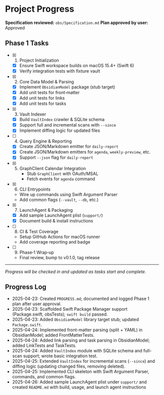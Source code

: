 # Project Progress

**Specification reviewed:** `obs/Specification.md`
**Plan approved by user:** Approved

## Phase 1 Tasks

- [x] 1. Project Initialization
    - [x] Ensure Swift workspace builds on macOS 15.4+ (Swift 6)
    - [x] Verify integration tests with fixture vault
- [x] 2. Core Data Model & Parsing
    - [x] Implement `ObsidianModel` package (stub target)
    - [x] Add unit tests for front‑matter
    - [x] Add unit tests for links
    - [x] Add unit tests for tasks
 - [x] 3. Vault Indexer
     - [x] Build `VaultIndex` crawler & SQLite schema
     - [x] Support full and incremental scans with `--since`
     - [x] Implement diffing logic for updated files
 - [ ] 4. Query Engine & Reporting
     - [x] Create JSON/Markdown emitter for `daily-report`
     - [x] Create JSON/Markdown emitters for `agenda`, `weekly-preview`, etc.
     - [x] Support `--json` flag for `daily-report`
- [x] 5. GraphClient Calendar Integration
     - Stub `GraphClient` with OAuth/MSAL
     - Fetch events for `agenda` command
 - [x] 6. CLI Entrypoints
     - Wire up commands using Swift Argument Parser
     - Add common flags (`--vault`, `--db`, etc.)
 - [x] 7. LaunchAgent & Packaging
     - [x] Add sample LaunchAgent plist (`support/`)
     - [x] Document build & install instructions
 - [ ] 8. CI & Test Coverage
     - Setup GitHub Actions for macOS runner
     - Add coverage reporting and badge
 - [ ] 9. Phase‑1 Wrap‑up
     - Final review, bump to v0.1.0, tag release

 ---
 _Progress will be checked in and updated as tasks start and complete._

## Progress Log

 - 2025-04-23: Created `PROGRESS.md`; documented and logged Phase 1 plan after user approval.
 - 2025-04-23: Scaffolded Swift Package Manager support (Package.swift, obsTests); `swift build` passed.
 - 2025-04-23: Added `ObsidianModel` library target stub; updated `Package.swift`.
 - 2025-04-24: Implemented front-matter parsing (split + YAML) in ObsidianModel; added FrontMatterTests.
 - 2025-04-24: Added link parsing and task parsing in ObsidianModel; added LinkTests and TaskTests.
 - 2025-04-24: Added `VaultIndex` module with SQLite schema and full-scan support; wrote basic integration test.
 - 2025-04-25: Extended `VaultIndex` for incremental scans (`--since`) and diffing logic (updating changed files, removing deleted).
 - 2025-04-25: Implemented CLI skeleton with Swift Argument Parser, commands, and common flags.
 - 2025-04-26: Added sample LaunchAgent plist under `support/` and created `README.md` with build, usage, and launch agent instructions